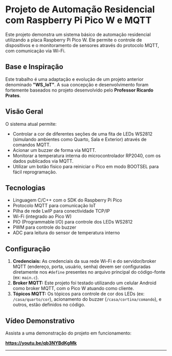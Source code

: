 # Projeto de Automação Residencial com Raspberry Pi Pico W e MQTT

Este projeto demonstra um sistema básico de automação residencial utilizando a placa Raspberry Pi Pico W. Ele permite o controle de dispositivos e o monitoramento de sensores através do protocolo MQTT, com comunicação via Wi-Fi.

## Base e Inspiração

Este trabalho é uma adaptação e evolução de um projeto anterior denominado **"WS_IoT"**. A sua concepção e desenvolvimento foram fortemente baseados no projeto desenvolvido pelo **Professor Ricardo Prates**.

## Visão Geral

O sistema atual permite:

* Controlar a cor de diferentes seções de uma fita de LEDs WS2812 (simulando ambientes como Quarto, Sala e Exterior) através de comandos MQTT.
* Acionar um buzzer de forma via MQTT.
* Monitorar a temperatura interna do microcontrolador RP2040, com os dados publicados via MQTT.
* Utilizar um botão físico para reiniciar o Pico em modo BOOTSEL para fácil reprogramação.

## Tecnologias

* Linguagem C/C++ com o SDK do Raspberry Pi Pico
* Protocolo MQTT para comunicação IoT
* Pilha de rede LwIP para conectividade TCP/IP
* Wi-Fi (integrado ao Pico W)
* PIO (Programmable I/O) para controle dos LEDs WS2812
* PWM para controle do buzzer
* ADC para leitura do sensor de temperatura interno

## Configuração

1.  **Credenciais:** As credenciais da sua rede Wi-Fi e do servidor/broker MQTT (endereço, porta, usuário, senha) devem ser configuradas diretamente nos `#define` presentes no arquivo principal do código-fonte (ex: `main.c`).
2.  **Broker MQTT:** Este projeto foi testado utilizando um celular Android como broker MQTT, com o Pico W atuando como cliente.
3.  **Tópicos MQTT:** Os tópicos para controle de cor dos LEDs (ex: `/casa/quarto/cor`), acionamento do buzzer (`/casa/cortina/comando`), e outros, estão definidos no código.

## Vídeo Demonstrativo

Assista a uma demonstração do projeto em funcionamento:

**https://youtu.be/qb3NYBdKgMk**

---
